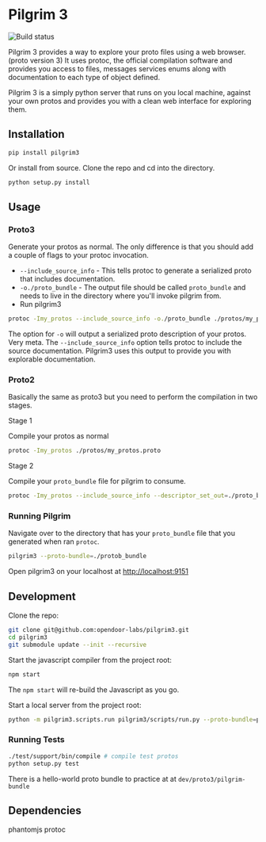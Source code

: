 # Pilgrim 3

![Build status](https://api.travis-ci.org/opendoor-labs/pilgrim3.svg?branch=master)

Pilgrim 3 provides a way to explore your proto files using a web browser. (proto version 3)
It uses protoc, the official compilation software and provides you access to files, messages services enums along with documentation to each type of object defined.

Pilgrim 3 is a simply python server that runs on you local machine, against your own protos and provides you with a clean web interface for exploring them. 

## Installation

```sh
pip install pilgrim3
```

Or install from source. Clone the repo and cd into the directory.

```sh
python setup.py install
```

## Usage

### Proto3

Generate your protos as normal. The only difference is that you should add a couple of flags to your protoc invocation.

* `--include_source_info` - This tells protoc to generate a serialized proto that includes documentation.
* `-o./proto_bundle` - The output file should be called `proto_bundle` and needs to live in the directory where you'll invoke pilgrim from.
* Run pilgrim3

```sh
protoc -Imy_protos --include_source_info -o./proto_bundle ./protos/my_protos.proto
```

The option for `-o` will output a serialized proto description of your protos. Very meta. The `--include_source_info` option tells protoc to include the source documentation. Pilgrim3 uses this output to provide you with explorable documentation.

### Proto2

Basically the same as proto3 but you need to perform the compilation in two stages. 

Stage 1

Compile your protos as normal

```sh
protoc -Imy_protos ./protos/my_protos.proto
```

Stage 2

Compile your `proto_bundle` file for pilgrim to consume.

```sh
protoc -Imy_protos --include_source_info --descriptor_set_out=./proto_bundle ./protos/my_protos.proto
```

### Running Pilgrim

Navigate over to the directory that has your `proto_bundle` file that you generated when ran `protoc`.

```sh
pilgrim3 --proto-bundle=./protob_bundle
```

Open pilgrim3 on your localhost at [http://localhost:9151](http://localhost:9151)

## Development

Clone the repo:

```sh
git clone git@github.com:opendoor-labs/pilgrim3.git
cd pilgrim3
git submodule update --init --recursive
```

Start the javascript compiler from the project root:

```sh
npm start
```

The `npm start` will re-build the Javascript as you go.

Start a local server from the project root:
```sh
python -m pilgrim3.scripts.run pilgrim3/scripts/run.py --proto-bundle=path-to-proto-bundle

```

### Running Tests

```sh
./test/support/bin/compile # compile test protos
python setup.py test
```

There is a hello-world proto bundle to practice at at `dev/proto3/pilgrim-bundle`

## Dependencies

phantomjs
protoc
